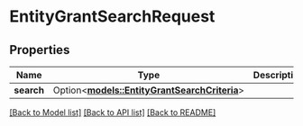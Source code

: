 # EntityGrantSearchRequest

## Properties

Name | Type | Description | Notes
------------ | ------------- | ------------- | -------------
**search** | Option<[**models::EntityGrantSearchCriteria**](EntityGrantSearchCriteria.md)> |  | [optional]

[[Back to Model list]](../README.md#documentation-for-models) [[Back to API list]](../README.md#documentation-for-api-endpoints) [[Back to README]](../README.md)


